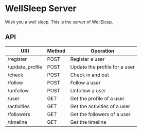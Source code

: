 # WellSleep Server

Wish you a well sleep. This is the server of [WellSleep](https://github.com/zhxie/WellSleep).

## API

URI             | Method | Operation                     |
----------------|--------|-------------------------------|
/register       | POST   | Register a user               |
/update_profile | POST   | Update the profile for a user |
/check          | POST   | Check in and out              |
/follow         | POST   | Follow a user                 |
/unfollow       | POST   | Unfollow a user               |
/user           | GET    | Get the profile of a user     |
/activities     | GET    | Get the activities of a user  |
/followers      | GET    | Get the followers of a user   |
/timeline       | GET    | Get the timeline              |

